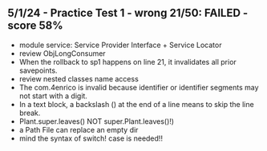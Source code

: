 ## 5/1/24 - Practice Test 1 - wrong 21/50: FAILED  - score 58%
- module service: Service Provider Interface + Service Locator
- review ObjLongConsumer
- When the rollback to sp1 happens on line 21, it invalidates all prior savepoints.
- review nested classes name access
- The com.4enrico is invalid because identifier or identifier segments may not start with a digit.
- In a text block, a backslash (\) at the end of a line means to skip the line break.
- Plant.super.leaves() NOT super.Plant.leaves()!)
- a Path File can replace an empty dir
- mind the syntax of switch! case is needed!!
